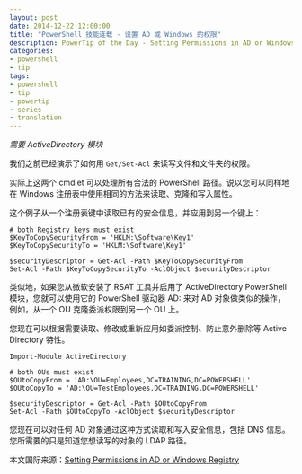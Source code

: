 ```yaml
---
layout: post
date: 2014-12-22 12:00:00
title: "PowerShell 技能连载 - 设置 AD 或 Windows 的权限"
description: PowerTip of the Day - Setting Permissions in AD or Windows Registry
categories:
- powershell
- tip
tags:
- powershell
- tip
- powertip
- series
- translation
---
```

_需要 ActiveDirectory 模块_

我们之前已经演示了如何用 `Get/Set-Acl` 来读写文件和文件夹的权限。

实际上这两个 cmdlet 可以处理所有合法的 PowerShell 路径。说以您可以同样地在 Windows 注册表中使用相同的方法来读取、克隆和写入属性。

这个例子从一个注册表键中读取已有的安全信息，并应用到另一个键上：

    # both Registry keys must exist
    $KeyToCopySecurityFrom = 'HKLM:\Software\Key1'
    $KeyToCopySecurityTo = 'HKLM:\Software\Key1'
    
    $securityDescriptor = Get-Acl -Path $KeyToCopySecurityFrom
    Set-Acl -Path $KeyToCopySecurityTo -AclObject $securityDescriptor  

类似地，如果您从微软安装了 RSAT 工具并启用了 ActiveDirectory PowerShell 模块，您就可以使用它的 PowerShell 驱动器 AD: 来对 AD 对象做类似的操作，例如，从一个 OU 克隆委派权限到另一个 OU 上。

您现在可以根据需要读取、修改或重新应用如委派控制、防止意外删除等 Active Directory 特性。

    Import-Module ActiveDirectory
    
    # both OUs must exist
    $OUtoCopyFrom = 'AD:\OU=Employees,DC=TRAINING,DC=POWERSHELL'
    $OUtoCopyTo = 'AD:\OU=TestEmployees,DC=TRAINING,DC=POWERSHELL'
    
    $securityDescriptor = Get-Acl -Path $OUtoCopyFrom
    Set-Acl -Path $OUtoCopyTo -AclObject $securityDescriptor  

您现在可以对任何 AD 对象通过这种方式读取和写入安全信息，包括 DNS 信息。您所需要的只是知道您想读写的对象的 LDAP 路径。

<!--more-->
本文国际来源：[Setting Permissions in AD or Windows Registry](http://community.idera.com/powershell/powertips/b/tips/posts/setting-permissions-in-ad-or-windows-registry)
